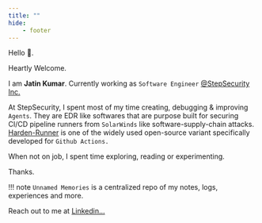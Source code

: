 ```yaml
---
title: ""
hide:
    - footer
---
```



Hello :wave:.

Heartly Welcome.

I am  __Jatin Kumar__.  Currently working as `Software Engineer` [@StepSecurity Inc.](https://www.stepsecurity.io)

At StepSecurity, I spent most of my time creating, debugging & improving `Agents`.
They are EDR like softwares that are purpose built for securing CI/CD pipeline runners from `SolarWinds` like software-supply-chain attacks. [Harden-Runner](https://github.com/step-security/harden-runner) is one of the widely used open-source variant specifically developed for `Github Actions.`

When not on job, I spent time exploring, reading or experimenting.

Thanks.

!!! note
    `Unnamed Memories` is a centralized repo of my notes, logs, experiences and more.

Reach out to me at [Linkedin...](https://www.linkedin.com/in/jatin-kumar-0a3755168/)